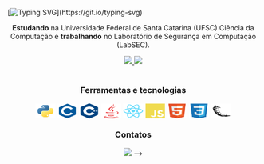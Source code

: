 [![Typing SVG](https://readme-typing-svg.herokuapp.com/?color=1373ED&size=35&center=true&vCenter=true&width=1000&lines=👋+Eai+?!+Tudo+bem?;Bem+vindo+ao+meu+Github+!;)](https://git.io/typing-svg)

<div>
  <p align="center"><b>Estudando</b> na Universidade Federal de Santa Catarina (UFSC) Ciência da Computação e <b>trabalhando</b> no Laboratório de Segurança em Computação (LabSEC).</p>
</div>

<div align="center">
  <a href="https://github.com/AHVG">
    <img height="180em" src="https://github-readme-stats-sigma-five.vercel.app/api/top-langs/?username=AHVG&layout=compact&langs_count=7&theme=tokyonight"/>
    <img height="180em" src="https://github-readme-stats-sigma-five.vercel.app/api?username=AHVG&show_icons=true&theme=tokyonight&include_all_commits=true&count_private=true"/>
  </a>
</div>

#

<div>
  <div align="center"><h3>Ferramentas e tecnologias</h3></div>
  <div align="center">
    <img align="center" alt="AHVG-Python" height="30" width="40" src="https://raw.githubusercontent.com/devicons/devicon/master/icons/python/python-original.svg">
    <img align="center" alt="AHVG-c" height="30" width="40" src="https://raw.githubusercontent.com/devicons/devicon/master/icons/c/c-plain.svg">
    <img align="center" alt="AHVG-cpp" height="30" width="40" src="https://raw.githubusercontent.com/devicons/devicon/master/icons/cplusplus/cplusplus-plain.svg">
    <img align="center" alt="AHVG-cpp" height="30" width="40" src="https://raw.githubusercontent.com/devicons/devicon/master/icons/java/java-plain.svg">
    <img align="center" alt="AHVG-React" height="30" width="40" src="https://raw.githubusercontent.com/devicons/devicon/master/icons/react/react-original.svg">
    <img align="center" alt="AHVG-Js" height="30" width="40" src="https://raw.githubusercontent.com/devicons/devicon/master/icons/javascript/javascript-plain.svg">
    <img align="center" alt="AHVG-HTML" height="30" width="40" src="https://raw.githubusercontent.com/devicons/devicon/master/icons/html5/html5-original.svg">
    <img align="center" alt="AHVG-CSS" height="30" width="40" src="https://raw.githubusercontent.com/devicons/devicon/master/icons/css3/css3-original.svg">
    <img align="center" alt="AHVG-CSS" height="30" width="40" src="https://raw.githubusercontent.com/devicons/devicon/master/icons/flask/flask-original.svg">
  </div>
</div>

<div>
  <div align="center"><h3>Contatos</h3></div>
  <div align="center">  
<!--       <a href="https://instagram.com/augustohvg" target="_blank"><img src="https://img.shields.io/badge/-Instagram-%23E4405F?style=for-the-badge&logo=instagram&logoColor=white" target="_blank"></a>
      <a href="mailto:guhvguerner@gmail.com"><img src="https://img.shields.io/badge/-Gmail-%23333?style=for-the-badge&logo=gmail&logoColor=white" target="_blank"></a> -->
      <a href="https://www.linkedin.com/in/augustoguerner/"><img src="https://icons8.com.br/icon/13930/linkedin" target="_blank"></a> -->
  </div>
</div>

